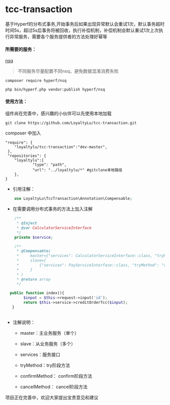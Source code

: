 # tcc-transaction
基于Hyperf的分布式事务,开始事务后如果出现异常默认会重试1次，默认事务超时时间5s，超过5s后事务将被回收，执行补偿机制，补偿机制会默认重试1次上次执行异常服务，需要各个服务提供者的方法处理好幂等

#### 所需要的服务：
[nsq](https://nsq.io/overview/quick_start.html)

>   不同服务尽量配置不同nsq，避免数据混淆消费失败

`composer require hyperf/nsq`


`php bin/hyperf.php vendor:publish hyperf/nsq`


#### 使用方法：

组件尚在完善中，感兴趣的小伙伴可以先使用本地加载

`git clone https://github.com/LoyaltyLu/tcc-transaction.git`


composer 中加入
```
"require": {
    "loyaltylu/tcc-transaction":"dev-master",
 },
 "repositories": {
    "loyaltylu":{
            "type": "path",
            "url": "../loyaltylu/*" #gitclone本地路径
    },
}
```
* 引用注解：

```php
    use LoyaltyLu\TccTransaction\Annotation\Compensable;
```
* 在需要调用分布式事务的方法上加入注解

```php
    /**
     * @Inject
     * @var CalculatorServiceInterface
     */
    private $service;

    /**
     * @Compensable(
     *     master={"services": CalculatorServiceInterface::class, "tryMethod": "creditOrderTcc", "confirmMethod": "confirmCreditOrderTcc", "cancelMethod": "cancelCreditOrderTcc"},
     *     slave={
     *         {"services": PayServiceInterface::class, "tryMethod": "creditAccountTcc", "confirmMethod": "confirmCreditAccountTcc", "cancelMethod": "cancelCreditAccountTcc"},
     *     }
     * )
     * @return array
     */

  public function index(){
        $input = $this->request->input('id');
        return $this->service->creditOrderTcc($input);
   }
  

```
* 注解说明：

    * master：主业务服务（单个）

    * slave：从业务服务（多个）

    * services：服务接口
    
    * tryMethod：try阶段方法
    
    * confirmMethod： confirm阶段方法
    
    * cancelMethod： cancel阶段方法



项目正在完善中，欢迎大家提出宝贵意见和建议
